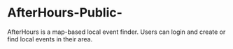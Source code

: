# AfterHours-Public-
AfterHours is a map-based local event finder. Users can login and create or find local events in their area.

